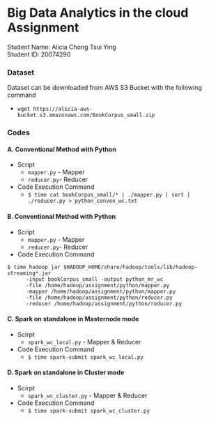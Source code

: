 # Big Data Analytics in the cloud Assignment
Student Name: Alicia Chong Tsui Ying  
Student ID: 20074290

### Dataset
Dataset can be downloaded from AWS S3 Bucket with the following command 
- `wget https://alicia-aws-bucket.s3.amazonaws.com/BookCorpus_small.zip`

### Codes
#### A. Conventional Method with Python
- Script
  - `mapper.py` - Mapper
  - `reducer.py`- Reducer  
- Code Execution Command
  - `$ time cat bookCorpus_small/* | ./mapper.py | sort | ./reducer.py > python_conven_wc.txt`

#### B. Conventional Method with Python
- Script
  - `mapper.py` - Mapper
  - `reducer.py`- Reducer 
- Code Execution Command
```
$ time hadoop jar $HADOOP_HOME/share/hadoop/tools/lib/hadoop-streaming*.jar 
      -input bookCorpus_small -output python_mr_wc 
      -file /home/hadoop/assignment/python/mapper.py 
      -mapper /home/hadoop/assignment/python/mapper.py 
      -file /home/hadoop/assignment/python/reducer.py 
      -reducer /home/hadoop/assignment/python/reducer.py
```
#### C. Spark on standalone in Masternode mode
- Scirpt
  - `spark_wc_local.py` - Mapper & Reducer
- Code Execution Command
  - `$ time spark-submit spark_wc_local.py`

#### D. Spark on standalone in Cluster mode
- Scirpt   
  - `spark_wc_cluster.py` - Mapper & Reducer
- Code Execution Command
  - `$ time spark-submit spark_wc_cluster.py`
 
  
